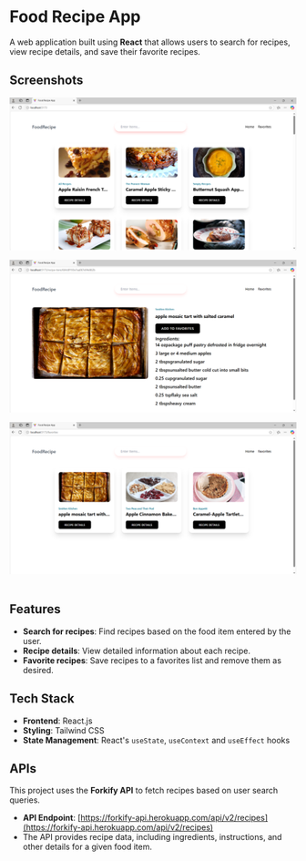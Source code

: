 # Food Recipe App

A web application built using **React** that allows users to search for recipes, view recipe details, and save their favorite recipes.

## Screenshots

![Food Recipe App Screenshot1](images/img1.png)
<br>

![Food Recipe App Screenshot2](images/img2.png)
<br>

![Food Recipe App Screenshot3](images/img3.png)
<br>
<br>

## Features

- **Search for recipes**: Find recipes based on the food item entered by the user.
- **Recipe details**: View detailed information about each recipe.
- **Favorite recipes**: Save recipes to a favorites list and remove them as desired.

## Tech Stack

- **Frontend**: React.js
- **Styling**: Tailwind CSS
- **State Management**: React's `useState`, `useContext` and `useEffect` hooks

## APIs

This project uses the **Forkify API** to fetch recipes based on user search queries.

- **API Endpoint**: [https://forkify-api.herokuapp.com/api/v2/recipes](https://forkify-api.herokuapp.com/api/v2/recipes)  
- The API provides recipe data, including ingredients, instructions, and other details for a given food item.